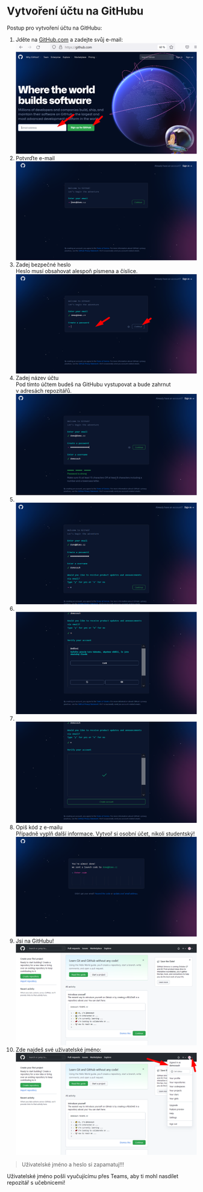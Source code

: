 # Vytvoření účtu na GitHubu

Postup pro vytvoření účtu na GitHubu:

1. Jděte na [GitHub.com](https://github.com) a zadejte svůj e-mail:<br />![Zadání e-mailu](img/github01-sign-up.png)
1. Potvrďte e-mail<br />![Potvrď e-mail](img/github02-sign-up_confirm.png)
1. Zadej bezpečné heslo<br />Heslo musí obsahovat alespoň písmena a&nbsp;číslice.<br />![Zadej bezpečné heslo](img/github03-password.png)
1. Zadej název účtu<br />
Pod tímto účtem budeš na GitHubu vystupovat a&nbsp;bude zahrnut v&nbsp;adresách repozitářů.<br />![Zadej název účtu](img/github04-username.png)
1. <br />![](img/github05-product-updates.png)
1. <br />![](img/github06-overeni.png)
1. <br />![](img/github07-create-account.png)
1. Opiš kód z&nbsp;e-mailu<br />
Případně vyplň další informace. Vytvoř si osobní účet, nikoli studentský!<br />![Opiš kód z&nbsp;e-mailu](img/github08-code-from-email.png)
1. Jsi na GitHubu!<br />![Jsi na GitHubu!](img/github09-uz-jsi-tam.png)
1. Zde najdeš své uživatelské jméno:<br />![Uživatelské jméno](img/github10-tady-je-uzivatelske-jmeno.png)

> Uživatelské jméno a heslo si zapamatuj!!!

Uživatelské jméno pošli vyučujícímu přes Teams, aby ti mohl nasdílet repozitář s&nbsp;učebnicemi!